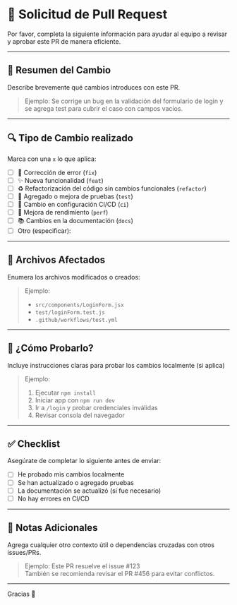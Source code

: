 # 🚀 Solicitud de Pull Request

Por favor, completa la siguiente información para ayudar al equipo a revisar y aprobar este PR de manera eficiente.

---

## 📌 Resumen del Cambio

Describe brevemente qué cambios introduces con este PR.

> Ejemplo: Se corrige un bug en la validación del formulario de login y se agrega test para cubrir el caso con campos vacíos.

---

## 🔍 Tipo de Cambio realizado

Marca con una `x` lo que aplica:

- [ ] 🐞 Corrección de error (`fix`)
- [ ] ✨ Nueva funcionalidad (`feat`)
- [ ] ♻️ Refactorización del código sin cambios funcionales (`refactor`)
- [ ] 🧪 Agregado o mejora de pruebas (`test`)
- [ ] 🧱 Cambio en configuración CI/CD (`ci`)
- [ ] 🚀 Mejora de rendimiento (`perf`)
- [ ] 📚 Cambios en la documentación (`docs`)
- [ ] Otro (especificar):

---

## 📂 Archivos Afectados

Enumera los archivos modificados o creados:

> Ejemplo:
>
> - `src/components/LoginForm.jsx`
> - `test/loginForm.test.js`
> - `.github/workflows/test.yml`

---

## 🧪 ¿Cómo Probarlo?

Incluye instrucciones claras para probar los cambios localmente (si aplica)

> Ejemplo:
>
> 1. Ejecutar `npm install`
> 2. Iniciar app con `npm run dev`
> 3. Ir a `/login` y probar credenciales inválidas
> 4. Revisar consola del navegador

---

## ✅ Checklist

Asegúrate de completar lo siguiente antes de enviar:

- [ ] He probado mis cambios localmente
- [ ] Se han actualizado o agregado pruebas
- [ ] La documentación se actualizó (si fue necesario)
- [ ] No hay errores en CI/CD

---

## 📎 Notas Adicionales

Agrega cualquier otro contexto útil o dependencias cruzadas con otros issues/PRs.

> Ejemplo: Este PR resuelve el issue #123  
> También se recomienda revisar el PR #456 para evitar conflictos.

---

Gracias 🙌
